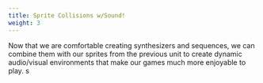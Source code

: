 ```yaml
---
title: Sprite Collisions w/Sound!
weight: 3
---
```


Now that we are comfortable creating synthesizers and sequences, we can combine them with our sprites from the previous unit to create dynamic audio/visual environments that make our games much more enjoyable to play. s
